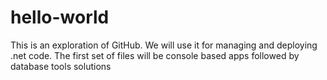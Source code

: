 # hello-world
This is an exploration of GitHub.  We will use it for managing and deploying .net code.
The first set of files will be console based apps followed by database tools solutions
